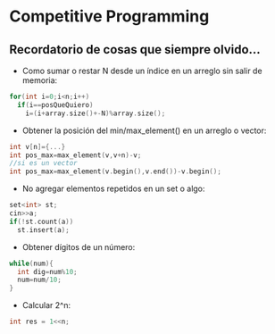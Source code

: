 # Competitive Programming
## Recordatorio de cosas que siempre olvido...
* Como sumar o restar N desde un índice en un arreglo sin salir de memoria:
```cpp
for(int i=0;i<n;i++)
  if(i==posQueQuiero)
    i=(i+array.size()+-N)%array.size();
```
* Obtener la posición del min/max_element() en un arreglo o vector:
```cpp
int v[n]={...}
int pos_max=max_element(v,v+n)-v;
//si es un vector
int pos_max=max_element(v.begin(),v.end())-v.begin();
```
* No agregar elementos repetidos en un set o algo:
```cpp
set<int> st;
cin>>a;
if(!st.count(a))
  st.insert(a);
```
* Obtener dígitos de un número:
```cpp
while(num){
  int dig=num%10;
  num=num/10;
}
```
* Calcular 2^n:
```cpp
int res = 1<<n;
```

